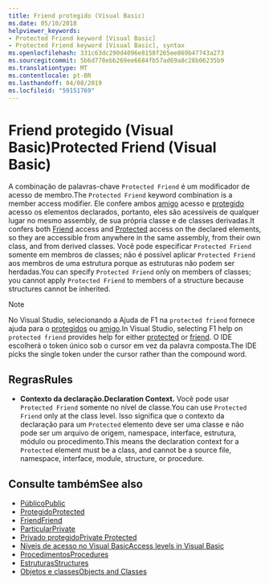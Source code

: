 ```yaml
---
title: Friend protegido (Visual Basic)
ms.date: 05/10/2018
helpviewer_keywords:
- Protected Friend keyword [Visual Basic]
- Protected Friend keyword [Visual Basic], syntax
ms.openlocfilehash: 331c63dc290d4096e8158f265ee869b47743a273
ms.sourcegitcommit: 5b6d778ebb269ee6684fb57ad69a8c28b06235b9
ms.translationtype: MT
ms.contentlocale: pt-BR
ms.lasthandoff: 04/08/2019
ms.locfileid: "59151769"
---
```

# <a name="protected-friend-visual-basic"></a><span data-ttu-id="85020-102">Friend protegido (Visual Basic)</span><span class="sxs-lookup"><span data-stu-id="85020-102">Protected Friend (Visual Basic)</span></span>

<span data-ttu-id="85020-103">A combinação de palavras-chave `Protected Friend` é um modificador de acesso de membro.</span><span class="sxs-lookup"><span data-stu-id="85020-103">The `Protected Friend` keyword combination is a member access modifier.</span></span> <span data-ttu-id="85020-104">Ele confere ambos [amigo](friend.md) acesso e [protegido](protected.md) acesso os elementos declarados, portanto, eles são acessíveis de qualquer lugar no mesmo assembly, de sua própria classe e de classes derivadas.</span><span class="sxs-lookup"><span data-stu-id="85020-104">It confers both [Friend](friend.md) access and [Protected](protected.md) access on the declared elements, so they are accessible from anywhere in the same assembly, from their own class, and from derived classes.</span></span> <span data-ttu-id="85020-105">Você pode especificar `Protected Friend` somente em membros de classes; não é possível aplicar `Protected Friend` aos membros de uma estrutura porque as estruturas não podem ser herdadas.</span><span class="sxs-lookup"><span data-stu-id="85020-105">You can specify `Protected Friend` only on members of classes; you cannot apply `Protected Friend` to members of a structure because structures cannot be inherited.</span></span>

> [!NOTE]
> <span data-ttu-id="85020-106">No Visual Studio, selecionando a Ajuda de F1 na `protected friend` fornece ajuda para o [protegidos](protected.md) ou [amigo](friend.md).</span><span class="sxs-lookup"><span data-stu-id="85020-106">In Visual Studio, selecting F1 help on `protected friend` provides help for either [protected](protected.md) or [friend](friend.md).</span></span> <span data-ttu-id="85020-107">O IDE escolherá o token único sob o cursor em vez da palavra composta.</span><span class="sxs-lookup"><span data-stu-id="85020-107">The IDE picks the single token under the cursor rather than the compound word.</span></span>

## <a name="rules"></a><span data-ttu-id="85020-108">Regras</span><span class="sxs-lookup"><span data-stu-id="85020-108">Rules</span></span>

- **<span data-ttu-id="85020-109">Contexto da declaração.</span><span class="sxs-lookup"><span data-stu-id="85020-109">Declaration Context.</span></span>** <span data-ttu-id="85020-110">Você pode usar `Protected Friend` somente no nível de classe.</span><span class="sxs-lookup"><span data-stu-id="85020-110">You can use `Protected Friend` only at the class level.</span></span> <span data-ttu-id="85020-111">Isso significa que o contexto da declaração para um `Protected` elemento deve ser uma classe e não pode ser um arquivo de origem, namespace, interface, estrutura, módulo ou procedimento.</span><span class="sxs-lookup"><span data-stu-id="85020-111">This means the declaration context for a `Protected` element must be a class, and cannot be a source file, namespace, interface, module, structure, or procedure.</span></span> 

## <a name="see-also"></a><span data-ttu-id="85020-112">Consulte também</span><span class="sxs-lookup"><span data-stu-id="85020-112">See also</span></span>

- [<span data-ttu-id="85020-113">Público</span><span class="sxs-lookup"><span data-stu-id="85020-113">Public</span></span>](../../../visual-basic/language-reference/modifiers/public.md)
- [<span data-ttu-id="85020-114">Protegido</span><span class="sxs-lookup"><span data-stu-id="85020-114">Protected</span></span>](../../../visual-basic/language-reference/modifiers/protected.md)
- [<span data-ttu-id="85020-115">Friend</span><span class="sxs-lookup"><span data-stu-id="85020-115">Friend</span></span>](friend.md)
- [<span data-ttu-id="85020-116">Particular</span><span class="sxs-lookup"><span data-stu-id="85020-116">Private</span></span>](../../../visual-basic/language-reference/modifiers/private.md)
- [<span data-ttu-id="85020-117">Privado protegido</span><span class="sxs-lookup"><span data-stu-id="85020-117">Private Protected</span></span>](./private-protected.md)
- [<span data-ttu-id="85020-118">Níveis de acesso no Visual Basic</span><span class="sxs-lookup"><span data-stu-id="85020-118">Access levels in Visual Basic</span></span>](../../../visual-basic/programming-guide/language-features/declared-elements/access-levels.md)
- [<span data-ttu-id="85020-119">Procedimentos</span><span class="sxs-lookup"><span data-stu-id="85020-119">Procedures</span></span>](../../../visual-basic/programming-guide/language-features/procedures/index.md)
- [<span data-ttu-id="85020-120">Estruturas</span><span class="sxs-lookup"><span data-stu-id="85020-120">Structures</span></span>](../../../visual-basic/programming-guide/language-features/data-types/structures.md)
- [<span data-ttu-id="85020-121">Objetos e classes</span><span class="sxs-lookup"><span data-stu-id="85020-121">Objects and Classes</span></span>](../../../visual-basic/programming-guide/language-features/objects-and-classes/index.md)
